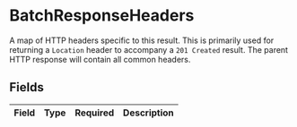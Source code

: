 # BatchResponseHeaders

A map of HTTP headers specific to this result. This is primarily used for returning a `Location` header to accompany a `201 Created` result.  The parent HTTP response will contain all common headers.


## Fields

| Field       | Type        | Required    | Description |
| ----------- | ----------- | ----------- | ----------- |